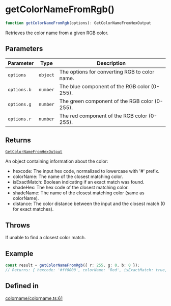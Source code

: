# getColorNameFromRgb()

```ts
function getColorNameFromRgb(options): GetColorNameFromHexOutput
```

Retrieves the color name from a given RGB color.

## Parameters

| Parameter | Type | Description |
| ------ | ------ | ------ |
| `options` | `object` | The options for converting RGB to color name. |
| `options.b` | `number` | The blue component of the RGB color (0-255). |
| `options.g` | `number` | The green component of the RGB color (0-255). |
| `options.r` | `number` | The red component of the RGB color (0-255). |

## Returns

[`GetColorNameFromHexOutput`](../interfaces/GetColorNameFromHexOutput.md)

An object containing information about the color:
  - hexcode: The input hex code, normalized to lowercase with '#' prefix.
  - colorName: The name of the closest matching color.
  - isExactMatch: Boolean indicating if an exact match was found.
  - shadeHex: The hex code of the closest matching color.
  - shadeName: The name of the closest matching color (same as colorName).
  - distance: The color distance between the input and the closest match (0 for exact matches).

## Throws

If unable to find a closest color match.

## Example

```ts
const result = getColorNameFromRgb({ r: 255, g: 0, b: 0 });
// Returns: { hexcode: '#ff0000', colorName: 'Red', isExactMatch: true, shadeHex: '#ff0000', shadeName: 'Red', distance: 0 }
```

## Defined in

[colorname/colorname.ts:61](https://github.com/Sillybit-io/colorhacks/blob/9a1a410a2ab3d0d5aa1082a1583a18ba63dd35e8/src/features/colorname/colorname.ts#L61)
